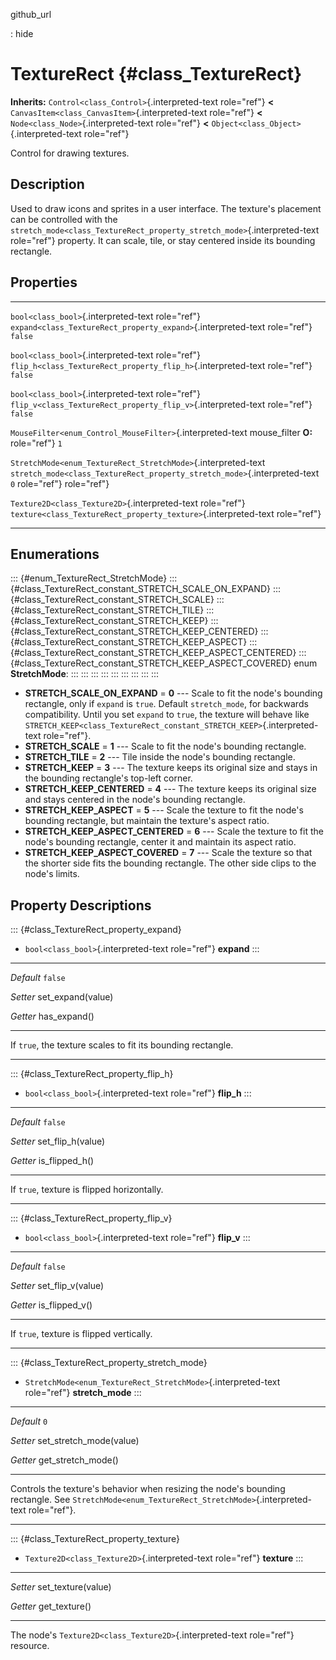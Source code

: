 github\_url

:   hide

TextureRect {#class_TextureRect}
===========

**Inherits:** `Control<class_Control>`{.interpreted-text role="ref"}
**\<** `CanvasItem<class_CanvasItem>`{.interpreted-text role="ref"}
**\<** `Node<class_Node>`{.interpreted-text role="ref"} **\<**
`Object<class_Object>`{.interpreted-text role="ref"}

Control for drawing textures.

Description
-----------

Used to draw icons and sprites in a user interface. The texture\'s
placement can be controlled with the
`stretch_mode<class_TextureRect_property_stretch_mode>`{.interpreted-text
role="ref"} property. It can scale, tile, or stay centered inside its
bounding rectangle.

Properties
----------

  --------------------------------------------------------------- --------------------------------------------------------------------------- ---------
  `bool<class_bool>`{.interpreted-text role="ref"}                `expand<class_TextureRect_property_expand>`{.interpreted-text role="ref"}   `false`

  `bool<class_bool>`{.interpreted-text role="ref"}                `flip_h<class_TextureRect_property_flip_h>`{.interpreted-text role="ref"}   `false`

  `bool<class_bool>`{.interpreted-text role="ref"}                `flip_v<class_TextureRect_property_flip_v>`{.interpreted-text role="ref"}   `false`

  `MouseFilter<enum_Control_MouseFilter>`{.interpreted-text       mouse\_filter                                                               **O:**
  role="ref"}                                                                                                                                 `1`

  `StretchMode<enum_TextureRect_StretchMode>`{.interpreted-text   `stretch_mode<class_TextureRect_property_stretch_mode>`{.interpreted-text   `0`
  role="ref"}                                                     role="ref"}                                                                 

  `Texture2D<class_Texture2D>`{.interpreted-text role="ref"}      `texture<class_TextureRect_property_texture>`{.interpreted-text role="ref"} 
  --------------------------------------------------------------- --------------------------------------------------------------------------- ---------

Enumerations
------------

::: {#enum_TextureRect_StretchMode}
::: {#class_TextureRect_constant_STRETCH_SCALE_ON_EXPAND}
::: {#class_TextureRect_constant_STRETCH_SCALE}
::: {#class_TextureRect_constant_STRETCH_TILE}
::: {#class_TextureRect_constant_STRETCH_KEEP}
::: {#class_TextureRect_constant_STRETCH_KEEP_CENTERED}
::: {#class_TextureRect_constant_STRETCH_KEEP_ASPECT}
::: {#class_TextureRect_constant_STRETCH_KEEP_ASPECT_CENTERED}
::: {#class_TextureRect_constant_STRETCH_KEEP_ASPECT_COVERED}
enum **StretchMode**:
:::
:::
:::
:::
:::
:::
:::
:::
:::

-   **STRETCH\_SCALE\_ON\_EXPAND** = **0** \-\-- Scale to fit the
    node\'s bounding rectangle, only if `expand` is `true`. Default
    `stretch_mode`, for backwards compatibility. Until you set `expand`
    to `true`, the texture will behave like
    `STRETCH_KEEP<class_TextureRect_constant_STRETCH_KEEP>`{.interpreted-text
    role="ref"}.
-   **STRETCH\_SCALE** = **1** \-\-- Scale to fit the node\'s bounding
    rectangle.
-   **STRETCH\_TILE** = **2** \-\-- Tile inside the node\'s bounding
    rectangle.
-   **STRETCH\_KEEP** = **3** \-\-- The texture keeps its original size
    and stays in the bounding rectangle\'s top-left corner.
-   **STRETCH\_KEEP\_CENTERED** = **4** \-\-- The texture keeps its
    original size and stays centered in the node\'s bounding rectangle.
-   **STRETCH\_KEEP\_ASPECT** = **5** \-\-- Scale the texture to fit the
    node\'s bounding rectangle, but maintain the texture\'s aspect
    ratio.
-   **STRETCH\_KEEP\_ASPECT\_CENTERED** = **6** \-\-- Scale the texture
    to fit the node\'s bounding rectangle, center it and maintain its
    aspect ratio.
-   **STRETCH\_KEEP\_ASPECT\_COVERED** = **7** \-\-- Scale the texture
    so that the shorter side fits the bounding rectangle. The other side
    clips to the node\'s limits.

Property Descriptions
---------------------

::: {#class_TextureRect_property_expand}
-   `bool<class_bool>`{.interpreted-text role="ref"} **expand**
:::

  ----------- --------------------
  *Default*   `false`

  *Setter*    set\_expand(value)

  *Getter*    has\_expand()
  ----------- --------------------

If `true`, the texture scales to fit its bounding rectangle.

------------------------------------------------------------------------

::: {#class_TextureRect_property_flip_h}
-   `bool<class_bool>`{.interpreted-text role="ref"} **flip\_h**
:::

  ----------- ---------------------
  *Default*   `false`

  *Setter*    set\_flip\_h(value)

  *Getter*    is\_flipped\_h()
  ----------- ---------------------

If `true`, texture is flipped horizontally.

------------------------------------------------------------------------

::: {#class_TextureRect_property_flip_v}
-   `bool<class_bool>`{.interpreted-text role="ref"} **flip\_v**
:::

  ----------- ---------------------
  *Default*   `false`

  *Setter*    set\_flip\_v(value)

  *Getter*    is\_flipped\_v()
  ----------- ---------------------

If `true`, texture is flipped vertically.

------------------------------------------------------------------------

::: {#class_TextureRect_property_stretch_mode}
-   `StretchMode<enum_TextureRect_StretchMode>`{.interpreted-text
    role="ref"} **stretch\_mode**
:::

  ----------- ---------------------------
  *Default*   `0`

  *Setter*    set\_stretch\_mode(value)

  *Getter*    get\_stretch\_mode()
  ----------- ---------------------------

Controls the texture\'s behavior when resizing the node\'s bounding
rectangle. See
`StretchMode<enum_TextureRect_StretchMode>`{.interpreted-text
role="ref"}.

------------------------------------------------------------------------

::: {#class_TextureRect_property_texture}
-   `Texture2D<class_Texture2D>`{.interpreted-text role="ref"}
    **texture**
:::

  ---------- ---------------------
  *Setter*   set\_texture(value)

  *Getter*   get\_texture()
  ---------- ---------------------

The node\'s `Texture2D<class_Texture2D>`{.interpreted-text role="ref"}
resource.
